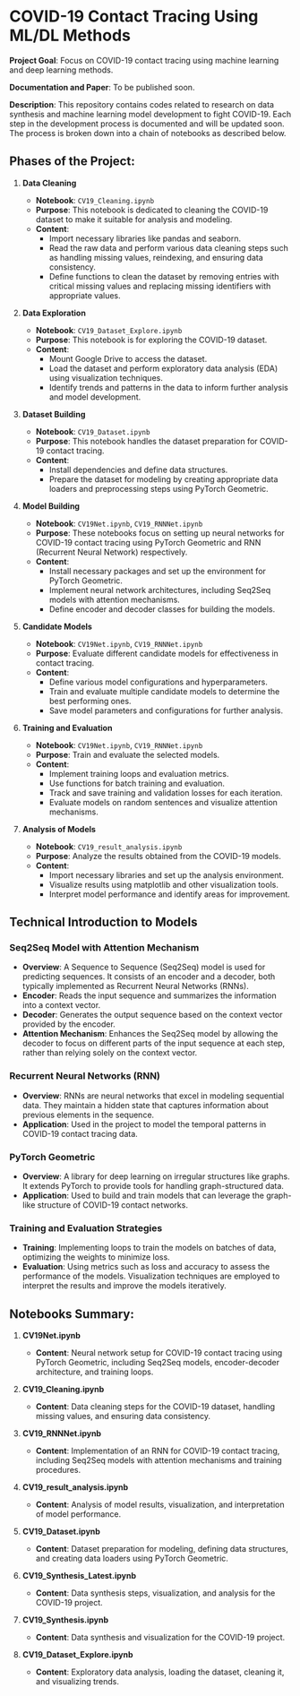 
# COVID-19 Contact Tracing Using ML/DL Methods

**Project Goal**: Focus on COVID-19 contact tracing using machine learning and deep learning methods.

**Documentation and Paper**: To be published soon.

**Description**: This repository contains codes related to research on data synthesis and machine learning model development to fight COVID-19. Each step in the development process is documented and will be updated soon. The process is broken down into a chain of notebooks as described below.

## Phases of the Project:

1. **Data Cleaning**
   - **Notebook**: `CV19_Cleaning.ipynb`
   - **Purpose**: This notebook is dedicated to cleaning the COVID-19 dataset to make it suitable for analysis and modeling.
   - **Content**: 
     - Import necessary libraries like pandas and seaborn.
     - Read the raw data and perform various data cleaning steps such as handling missing values, reindexing, and ensuring data consistency.
     - Define functions to clean the dataset by removing entries with critical missing values and replacing missing identifiers with appropriate values.

2. **Data Exploration**
   - **Notebook**: `CV19_Dataset_Explore.ipynb`
   - **Purpose**: This notebook is for exploring the COVID-19 dataset.
   - **Content**: 
     - Mount Google Drive to access the dataset.
     - Load the dataset and perform exploratory data analysis (EDA) using visualization techniques.
     - Identify trends and patterns in the data to inform further analysis and model development.

3. **Dataset Building**
   - **Notebook**: `CV19_Dataset.ipynb`
   - **Purpose**: This notebook handles the dataset preparation for COVID-19 contact tracing.
   - **Content**: 
     - Install dependencies and define data structures.
     - Prepare the dataset for modeling by creating appropriate data loaders and preprocessing steps using PyTorch Geometric.

4. **Model Building**
   - **Notebook**: `CV19Net.ipynb`, `CV19_RNNNet.ipynb`
   - **Purpose**: These notebooks focus on setting up neural networks for COVID-19 contact tracing using PyTorch Geometric and RNN (Recurrent Neural Network) respectively.
   - **Content**: 
     - Install necessary packages and set up the environment for PyTorch Geometric.
     - Implement neural network architectures, including Seq2Seq models with attention mechanisms.
     - Define encoder and decoder classes for building the models.

5. **Candidate Models**
   - **Notebook**: `CV19Net.ipynb`, `CV19_RNNNet.ipynb`
   - **Purpose**: Evaluate different candidate models for effectiveness in contact tracing.
   - **Content**: 
     - Define various model configurations and hyperparameters.
     - Train and evaluate multiple candidate models to determine the best performing ones.
     - Save model parameters and configurations for further analysis.

6. **Training and Evaluation**
   - **Notebook**: `CV19Net.ipynb`, `CV19_RNNNet.ipynb`
   - **Purpose**: Train and evaluate the selected models.
   - **Content**: 
     - Implement training loops and evaluation metrics.
     - Use functions for batch training and evaluation.
     - Track and save training and validation losses for each iteration.
     - Evaluate models on random sentences and visualize attention mechanisms.

7. **Analysis of Models**
   - **Notebook**: `CV19_result_analysis.ipynb`
   - **Purpose**: Analyze the results obtained from the COVID-19 models.
   - **Content**: 
     - Import necessary libraries and set up the analysis environment.
     - Visualize results using matplotlib and other visualization tools.
     - Interpret model performance and identify areas for improvement.

## Technical Introduction to Models

### Seq2Seq Model with Attention Mechanism
- **Overview**: A Sequence to Sequence (Seq2Seq) model is used for predicting sequences. It consists of an encoder and a decoder, both typically implemented as Recurrent Neural Networks (RNNs).
- **Encoder**: Reads the input sequence and summarizes the information into a context vector.
- **Decoder**: Generates the output sequence based on the context vector provided by the encoder.
- **Attention Mechanism**: Enhances the Seq2Seq model by allowing the decoder to focus on different parts of the input sequence at each step, rather than relying solely on the context vector.

### Recurrent Neural Networks (RNN)
- **Overview**: RNNs are neural networks that excel in modeling sequential data. They maintain a hidden state that captures information about previous elements in the sequence.
- **Application**: Used in the project to model the temporal patterns in COVID-19 contact tracing data.

### PyTorch Geometric
- **Overview**: A library for deep learning on irregular structures like graphs. It extends PyTorch to provide tools for handling graph-structured data.
- **Application**: Used to build and train models that can leverage the graph-like structure of COVID-19 contact networks.

### Training and Evaluation Strategies
- **Training**: Implementing loops to train the models on batches of data, optimizing the weights to minimize loss.
- **Evaluation**: Using metrics such as loss and accuracy to assess the performance of the models. Visualization techniques are employed to interpret the results and improve the models iteratively.

## Notebooks Summary:

1. **CV19Net.ipynb**
   - **Content**: Neural network setup for COVID-19 contact tracing using PyTorch Geometric, including Seq2Seq models, encoder-decoder architecture, and training loops.

2. **CV19_Cleaning.ipynb**
   - **Content**: Data cleaning steps for the COVID-19 dataset, handling missing values, and ensuring data consistency.

3. **CV19_RNNNet.ipynb**
   - **Content**: Implementation of an RNN for COVID-19 contact tracing, including Seq2Seq models with attention mechanisms and training procedures.

4. **CV19_result_analysis.ipynb**
   - **Content**: Analysis of model results, visualization, and interpretation of model performance.

5. **CV19_Dataset.ipynb**
   - **Content**: Dataset preparation for modeling, defining data structures, and creating data loaders using PyTorch Geometric.

6. **CV19_Synthesis_Latest.ipynb**
   - **Content**: Data synthesis steps, visualization, and analysis for the COVID-19 project.

7. **CV19_Synthesis.ipynb**
   - **Content**: Data synthesis and visualization for the COVID-19 project.

8. **CV19_Dataset_Explore.ipynb**
   - **Content**: Exploratory data analysis, loading the dataset, cleaning it, and visualizing trends.
